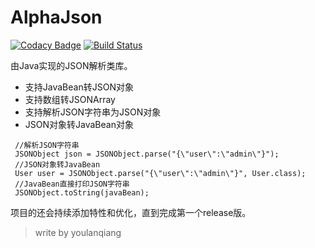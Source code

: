 # AlphaJson
[![Codacy Badge](https://api.codacy.com/project/badge/Grade/c3c9b86ef0d24640b3f68c3a85e0ce91)](https://www.codacy.com/app/youlanqiang/alphajson?utm_source=github.com&amp;utm_medium=referral&amp;utm_content=youlanqiang/alphajson&amp;utm_campaign=Badge_Grade)
[![Build Status](https://www.travis-ci.org/youlanqiang/alphajson.svg?branch=master)](https://www.travis-ci.org/youlanqiang/alphajson)

由Java实现的JSON解析类库。

- 支持JavaBean转JSON对象
- 支持数组转JSONArray
- 支持解析JSON字符串为JSON对象
- JSON对象转JavaBean对象

```$java
 //解析JSON字符串
 JSONObject json = JSONObject.parse("{\"user\":\"admin\"}");
 //JSON对象转JavaBean
 User user = JSONObject.parse("{\"user\":\"admin\"}", User.class);
 //JavaBean直接打印JSON字符串
 JSONObject.toString(javaBean);   
```
项目的还会持续添加特性和优化，直到完成第一个release版。

> write by youlanqiang
